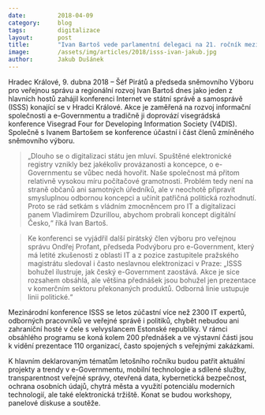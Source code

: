 ```yaml
---
date:         2018-04-09
category:     blog
tags:         digitalizace
layout:       post
title:        "Ivan Bartoš vede parlamentní delegaci na 21. ročník mezinárodní konference o e-Governmentu"
image:        /assets/img/articles/2018/isss-ivan-jakub.jpg
author:       Jakub Dušánek
---
```


 
Hradec Králové, 9. dubna 2018 – Šéf Pirátů a předseda sněmovního Výboru pro veřejnou správu a regionální rozvoj Ivan Bartoš dnes jako jeden z hlavních hostů zahájil konferenci Internet ve státní správě a samosprávě (ISSS) konající se v Hradci Králové. Akce je zaměřená na rozvoj informační společnosti a e-Governmentu a tradičně ji doprovází visegrádská konference Visegrad Four for Developing Information Society (V4DIS). Společně s Ivanem Bartošem se konference účastní i část členů zmíněného sněmovního výboru.
 
> „Dlouho se o digitalizaci státu jen mluví. Spuštěné elektronické registry vznikly bez jakékoliv provázanosti a koncepce, o e-Governmentu se vůbec nedá hovořit. Naše společnost má přitom relativně vysokou míru počítačové gramotnosti. Problém tedy není na straně občanů ani samotných úředníků, ale v neochotě připravit smysluplnou odbornou koncepci a učinit patřičná politická rozhodnutí. Proto se rád setkám s vládním zmocněncem pro IT a digitalizaci panem Vladimírem Dzurillou, abychom probrali koncept digitální Česko,“ říká Ivan Bartoš.
 
> Ke konferenci se vyjádřil další pirátský člen výboru pro veřejnou správu Ondřej Profant, předseda Podvýboru pro e-Government, který má letité zkušenosti z oblasti IT a z pozice zastupitele pražského magistrátu sledoval i často neslavnou elektronizaci v Praze: „ISSS bohužel ilustruje, jak český e-Government zaostává. Akce je sice rozsahem obsáhlá, ale většina přednášek jsou bohužel jen prezentace v komerčním sektoru překonaných produktů. Odborná linie ustupuje linii politické.“
 
Mezinárodní konference ISSS se letos zúčastní více než  2300 IT expertů, odborných pracovníků ve veřejné správě i politiků, chybět nebudou ani zahraniční hosté v čele s velvyslancem Estonské republiky. V rámci obsáhlého programu se koná kolem 200 přednášek a ve výstavní části jsou k vidění prezentace 110 organizací, často spojených s veřejnými zakázkami.
 
K hlavním deklarovaným tématům letošního ročníku budou patřit aktuální projekty a trendy v e-Governmentu, mobilní technologie a sdílené služby, transparentnost veřejné správy, otevřená data, kybernetická bezpečnost, ochrana osobních údajů, chytrá města a využití potenciálu moderních technologií, ale také elektronická tržiště. Konat se budou workshopy, panelové diskuse a soutěže. 


